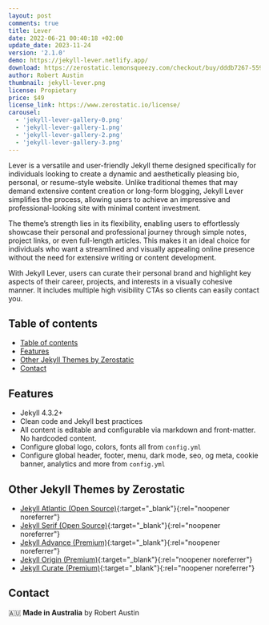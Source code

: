 ```yaml
---
layout: post
comments: true
title: Lever
date: 2022-06-21 00:40:18 +02:00
update_date: 2023-11-24
version: '2.1.0'
demo: https://jekyll-lever.netlify.app/
download: https://zerostatic.lemonsqueezy.com/checkout/buy/dddb7267-559e-4b0f-8326-43d477a58108
author: Robert Austin
thumbnail: jekyll-lever.png
license: Propietary
price: $49
license_link: https://www.zerostatic.io/license/
carousel:
  - 'jekyll-lever-gallery-0.png'
  - 'jekyll-lever-gallery-1.png'
  - 'jekyll-lever-gallery-2.png'
  - 'jekyll-lever-gallery-3.png'
---
```


Lever is a versatile and user-friendly Jekyll theme designed specifically for individuals looking to create a dynamic and aesthetically pleasing bio, personal, or resume-style website. Unlike traditional themes that may demand extensive content creation or long-form blogging, Jekyll Lever simplifies the process, allowing users to achieve an impressive and professional-looking site with minimal content investment.

The theme’s strength lies in its flexibility, enabling users to effortlessly showcase their personal and professional journey through simple notes, project links, or even full-length articles. This makes it an ideal choice for individuals who want a streamlined and visually appealing online presence without the need for extensive writing or content development.

With Jekyll Lever, users can curate their personal brand and highlight key aspects of their career, projects, and interests in a visually cohesive manner. It includes multiple high visibility CTAs so clients can easily contact you.

## Table of contents

- [Table of contents](#table-of-contents)
- [Features](#features)
- [Other Jekyll Themes by Zerostatic](#other-jekyll-themes-by-zerostatic)
- [Contact](#contact)

## Features

- Jekyll 4.3.2+
- Clean code and Jekyll best practices
- All content is editable and configurable via markdown and front-matter. No hardcoded content.
- Configure global logo, colors, fonts all from `config.yml`
- Configure global header, footer, menu, dark mode, seo, og meta, cookie banner, analytics and more from `config.yml`

## Other Jekyll Themes by Zerostatic

- [Jekyll Atlantic (Open Source)](https://www.zerostatic.io/theme/jekyll-atlantic/){:target="_blank"}{:rel="noopener noreferrer"}
- [Jekyll Serif (Open Source)](https://www.zerostatic.io/theme/jekyll-serif/){:target="_blank"}{:rel="noopener noreferrer"}
- [Jekyll Advance (Premium)](https://www.zerostatic.io/theme/jekyll-advance/){:target="_blank"}{:rel="noopener noreferrer"}
- [Jekyll Origin (Premium)](https://www.zerostatic.io/theme/jekyll-origin/){:target="_blank"}{:rel="noopener noreferrer"}
- [Jekyll Curate (Premium)](https://www.zerostatic.io/theme/jekyll-curate/){:target="_blank"}{:rel="noopener noreferrer"}

## Contact

🇦🇺 **Made in Australia** by Robert Austin
